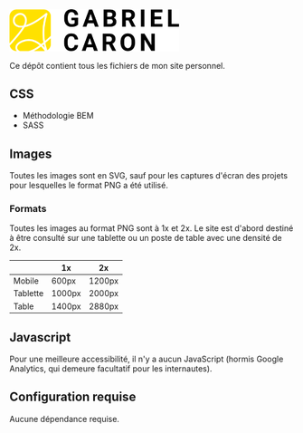 <img src="liaisons/images/iv-gabrielcaron.svg" width="300" alt="">

Ce dépôt contient tous les fichiers de mon site personnel.

## CSS

* Méthodologie BEM
* SASS

## Images

Toutes les images sont en SVG, sauf pour les captures d'écran des projets pour lesquelles le format PNG a été utilisé.

### Formats

Toutes les images au format PNG sont à 1x et 2x. Le site est d'abord destiné à être consulté sur une tablette ou un poste de table avec une densité de 2x.

|          | 1x     | 2x     |
|----------|--------|--------|
| Mobile   | 600px  | 1200px |
| Tablette | 1000px | 2000px |
| Table    | 1400px | 2880px |


## Javascript

Pour une meilleure accessibilité, il n'y a aucun JavaScript (hormis Google Analytics, qui demeure facultatif pour les internautes).

## Configuration requise

Aucune dépendance requise.

